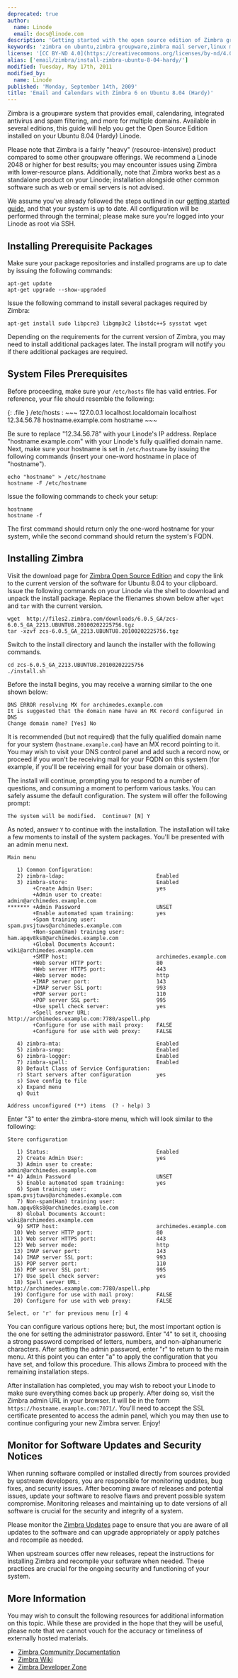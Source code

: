 ```yaml
---
deprecated: true
author:
  name: Linode
  email: docs@linode.com
description: 'Getting started with the open source edition of Zimbra groupware on your Ubuntu 8.04 (Hardy) Linode.'
keywords: 'zimbra on ubuntu,zimbra groupware,zimbra mail server,linux mail server'
license: '[CC BY-ND 4.0](https://creativecommons.org/licenses/by-nd/4.0)'
alias: ['email/zimbra/install-zimbra-ubuntu-8-04-hardy/']
modified: Tuesday, May 17th, 2011
modified_by:
  name: Linode
published: 'Monday, September 14th, 2009'
title: 'Email and Calendars with Zimbra 6 on Ubuntu 8.04 (Hardy)'
---
```




Zimbra is a groupware system that provides email, calendaring, integrated antivirus and spam filtering, and more for multiple domains. Available in several editions, this guide will help you get the Open Source Edition installed on your Ubuntu 8.04 (Hardy) Linode.

Please note that Zimbra is a fairly "heavy" (resource-intensive) product compared to some other groupware offerings. We recommend a Linode 2048 or higher for best results; you may encounter issues using Zimbra with lower-resource plans. Additionally, note that Zimbra works best as a standalone product on your Linode; installation alongside other common software such as web or email servers is not advised.

We assume you've already followed the steps outlined in our [getting started guide](/docs/getting-started/), and that your system is up to date. All configuration will be performed through the terminal; please make sure you're logged into your Linode as root via SSH.

Installing Prerequisite Packages
--------------------------------

Make sure your package repositories and installed programs are up to date by issuing the following commands:

    apt-get update
    apt-get upgrade --show-upgraded

Issue the following command to install several packages required by Zimbra:

    apt-get install sudo libpcre3 libgmp3c2 libstdc++5 sysstat wget 

Depending on the requirements for the current version of Zimbra, you may need to install additional packages later. The install program will notify you if there additional packages are required.

System Files Prerequisites
--------------------------

Before proceeding, make sure your `/etc/hosts` file has valid entries. For reference, your file should resemble the following:

{: .file }
/etc/hosts
:   ~~~
    127.0.0.1 localhost.localdomain localhost
    12.34.56.78 hostname.example.com hostname
    ~~~

Be sure to replace "12.34.56.78" with your Linode's IP address. Replace "hostname.example.com" with your Linode's fully qualified domain name. Next, make sure your hostname is set in `/etc/hostname` by issuing the following commands (insert your one-word hostname in place of "hostname").

    echo "hostname" > /etc/hostname
    hostname -F /etc/hostname

Issue the following commands to check your setup:

    hostname
    hostname -f

The first command should return only the one-word hostname for your system, while the second command should return the system's FQDN.

Installing Zimbra
-----------------

Visit the download page for [Zimbra Open Source Edition](http://www.zimbra.com/community/downloads.html) and copy the link to the current version of the software for Ubuntu 8.04 to your clipboard. Issue the following commands on your Linode via the shell to download and unpack the install package. Replace the filenames shown below after `wget` and `tar` with the current version.

    wget  http://files2.zimbra.com/downloads/6.0.5_GA/zcs-6.0.5_GA_2213.UBUNTU8.20100202225756.tgz
    tar -xzvf zcs-6.0.5_GA_2213.UBUNTU8.20100202225756.tgz

Switch to the install directory and launch the installer with the following commands.

    cd zcs-6.0.5_GA_2213.UBUNTU8.20100202225756
    ./install.sh

Before the install begins, you may receive a warning similar to the one shown below:

    DNS ERROR resolving MX for archimedes.example.com
    It is suggested that the domain name have an MX record configured in DNS
    Change domain name? [Yes] No

It is recommended (but not required) that the fully qualified domain name for your system (`hostname.example.com`) have an MX record pointing to it. You may wish to visit your DNS control panel and add such a record now, or proceed if you won't be receiving mail for your FQDN on this system (for example, if you'll be receiving email for your base domain or others).

The install will continue, prompting you to respond to a number of questions, and consuming a moment to perform various tasks. You can safely assume the default configuration. The system will offer the following prompt:

    The system will be modified.  Continue? [N] Y

As noted, answer `Y` to continue with the installation. The installation will take a few moments to install of the system packages. You'll be presented with an admin menu next.

    Main menu

       1) Common Configuration:                                                  
       2) zimbra-ldap:                             Enabled                       
       3) zimbra-store:                            Enabled                       
            +Create Admin User:                    yes                           
            +Admin user to create:                 admin@archimedes.example.com 
    ******* +Admin Password                        UNSET                         
            +Enable automated spam training:       yes                           
            +Spam training user:                   spam.pvsjtuws@archimedes.example.com
            +Non-spam(Ham) training user:          ham.apqv8ks8@archimedes.example.com
            +Global Documents Account:             wiki@archimedes.example.com  
            +SMTP host:                            archimedes.example.com       
            +Web server HTTP port:                 80                            
            +Web server HTTPS port:                443                           
            +Web server mode:                      http                          
            +IMAP server port:                     143                           
            +IMAP server SSL port:                 993                           
            +POP server port:                      110                           
            +POP server SSL port:                  995                           
            +Use spell check server:               yes                           
            +Spell server URL:                     http://archimedes.example.com:7780/aspell.php
            +Configure for use with mail proxy:    FALSE                         
            +Configure for use with web proxy:     FALSE                         

       4) zimbra-mta:                              Enabled                       
       5) zimbra-snmp:                             Enabled                       
       6) zimbra-logger:                           Enabled                       
       7) zimbra-spell:                            Enabled                       
       8) Default Class of Service Configuration:                                
       r) Start servers after configuration        yes                           
       s) Save config to file                                                    
       x) Expand menu                                                            
       q) Quit                                    

    Address unconfigured (**) items  (? - help) 3

Enter "3" to enter the zimbra-store menu, which will look similar to the following:

    Store configuration

       1) Status:                                  Enabled                       
       2) Create Admin User:                       yes                           
       3) Admin user to create:                    admin@archimedes.example.com 
    ** 4) Admin Password                           UNSET                         
       5) Enable automated spam training:          yes                           
       6) Spam training user:                      spam.pvsjtuws@archimedes.example.com
       7) Non-spam(Ham) training user:             ham.apqv8ks8@archimedes.example.com
       8) Global Documents Account:                wiki@archimedes.example.com  
       9) SMTP host:                               archimedes.example.com       
      10) Web server HTTP port:                    80                            
      11) Web server HTTPS port:                   443                           
      12) Web server mode:                         http                          
      13) IMAP server port:                        143                           
      14) IMAP server SSL port:                    993                           
      15) POP server port:                         110                           
      16) POP server SSL port:                     995                           
      17) Use spell check server:                  yes                           
      18) Spell server URL:                        http://archimedes.example.com:7780/aspell.php
      19) Configure for use with mail proxy:       FALSE                         
      20) Configure for use with web proxy:        FALSE                         

    Select, or 'r' for previous menu [r] 4

You can configure various options here; but, the most important option is the one for setting the administrator password. Enter "4" to set it, choosing a strong password comprised of letters, numbers, and non-alphanumeric characters. After setting the admin password, enter "r" to return to the main menu. At this point you can enter "a" to apply the configuration that you have set, and follow this procedure. This allows Zimbra to proceed with the remaining installation steps.

After installation has completed, you may wish to reboot your Linode to make sure everything comes back up properly. After doing so, visit the Zimbra admin URL in your browser. It will be in the form `https://hostname.example.com:7071/`. You'll need to accept the SSL certificate presented to access the admin panel, which you may then use to continue configuring your new Zimbra server. Enjoy!

Monitor for Software Updates and Security Notices
-------------------------------------------------

When running software compiled or installed directly from sources provided by upstream developers, you are responsible for monitoring updates, bug fixes, and security issues. After becoming aware of releases and potential issues, update your software to resolve flaws and prevent possible system compromise. Monitoring releases and maintaining up to date versions of all software is crucial for the security and integrity of a system.

Please monitor the [Zimbra Updates](http://www.zimbra.com/alerts/) page to ensure that you are aware of all updates to the software and can upgrade appropriately or apply patches and recompile as needed.

When upstream sources offer new releases, repeat the instructions for installing Zimbra and recompile your software when needed. These practices are crucial for the ongoing security and functioning of your system.

More Information
----------------

You may wish to consult the following resources for additional information on this topic. While these are provided in the hope that they will be useful, please note that we cannot vouch for the accuracy or timeliness of externally hosted materials.

- [Zimbra Community Documentation](http://www.zimbra.com/community/documentation.html)
- [Zimbra Wiki](http://wiki.zimbra.com/index.php?title=Main_Page)
- [Zimbra Developer Zone](http://www.zimbra.com/community/developer_zone.html)



